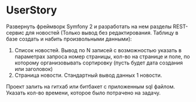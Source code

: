 # UserStory

Развернуть фреймворк Symfony 2 и разработать на нем разделы REST-сервис для новостей 
(Только вывод без редактирования. Таблицу в базе создать и набить произвольными данными):

1) Список новостей. Вывод по N записей с возможностью указать в параметрах запроса номер страницы, кол-во на странице и поле, по которому организовывать сортировку (пусть будет дата создания или заголовок)
2) Страница новости. Стандартный вывод данных 1 новости.

Проект залить на гитхаб или битбакет с приложенным sql файлом. Указать кол-во времени, которое было потрачено на задачу.
